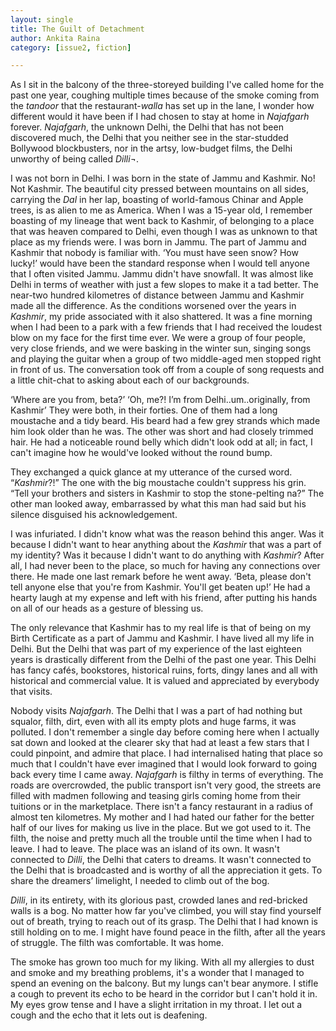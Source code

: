 ```yaml
---
layout: single
title: The Guilt of Detachment
author: Ankita Raina
category: [issue2, fiction]

---
```


As I sit in the balcony of the three-storeyed building I've called home for the past one year, coughing multiple times because of the smoke coming from the _tandoor_ that the restaurant-_walla_ has set up in the lane, I wonder how different would it have been if I had chosen to stay at home in _Najafgarh_ forever. _Najafgarh_, the unknown Delhi, the Delhi that has not been discovered much, the Delhi that you neither see in the star-studded Bollywood blockbusters, nor in the artsy, low-budget films, the Delhi unworthy of being called _Dilli¬_. 

I was not born in Delhi. I was born in the state of Jammu and Kashmir. No! Not Kashmir. The beautiful city pressed between mountains on all sides, carrying the _Dal_ in her lap, boasting of world-famous Chinar and Apple trees, is as alien to me as America. When I was a 15-year old, I remember boasting of my lineage that went back to Kashmir, of belonging to a place that was heaven compared to Delhi, even though I was as unknown to that place as my friends were. I was born in Jammu. The part of Jammu and Kashmir that nobody is familiar with. ‘You must have seen snow? How lucky!’ would have been the standard response when I would tell anyone that I often visited Jammu. Jammu didn't have snowfall. It was almost like Delhi in terms of weather with just a few slopes to make it a tad better. The near-two hundred kilometres of distance between Jammu and Kashmir made all the difference. As the conditions worsened over the years in _Kashmir_, my pride associated with it also shattered. It was a fine morning when I had been to a park with a few friends that I had received the loudest blow on my face for the first time ever. We were a group of four people, very close friends, and we were basking in the winter sun, singing songs and playing the guitar when a group of two middle-aged men stopped right in front of us. The conversation took off from a couple of song requests and a little chit-chat to asking about each of our backgrounds. 

‘Where are you from, beta?’ ‘Oh, me?! I’m from Delhi..um..originally, from Kashmir’ They were both, in their forties. One of them had a long moustache and a tidy beard. His beard had a few grey strands which made him look older than he was. The other was short and had closely trimmed hair. He had a noticeable round belly which didn't look odd at all; in fact, I can't imagine how he would've looked without the round bump. 

They exchanged a quick glance at my utterance of the cursed word. “_Kashmir_?!” The one with the big moustache couldn't suppress his grin. “Tell your brothers and sisters in Kashmir to stop the stone-pelting na?” The other man looked away, embarrassed by what this man had said but his silence disguised his acknowledgement. 

I was infuriated. I didn't know what was the reason behind this anger. Was it because I didn't want to hear anything about the _Kashmir_ that was a part of my identity? Was it because I didn't want to do anything with _Kashmir_? After all, I had never been to the place, so much for having any connections over there. He made one last remark before he went away. ‘Beta, please don't tell anyone else that you're from Kashmir. You'll get beaten up!’ He had a hearty laugh at my expense and left with his friend, after putting his hands on all of our heads as a gesture of blessing us. 

The only relevance that Kashmir has to my real life is that of being on my Birth Certificate as a part of Jammu and Kashmir. I have lived all my life in Delhi. But the Delhi that was part of my experience of the last eighteen years is drastically different from the Delhi of the past one year. This Delhi has fancy cafés, bookstores, historical ruins, forts, dingy lanes and all with historical and commercial value. It is valued and appreciated by everybody that visits. 

Nobody visits _Najafgarh_. The Delhi that I was a part of had nothing but squalor, filth, dirt, even with all its empty plots and huge farms, it was polluted. I don't remember a single day before coming here when I actually sat down and looked at the clearer sky that had at least a few stars that I could pinpoint, and admire that place. I had internalised hating that place so much that I couldn't have ever imagined that I would look forward to going back every time I came away. _Najafgarh_ is filthy in terms of everything. The roads are overcrowded, the public transport isn't very good, the streets are filled with madmen following and teasing girls coming home from their tuitions or in the marketplace. There isn't a fancy restaurant in a radius of almost ten kilometres. My mother and I had hated our father for the better half of our lives for making us live in the place. But we got used to it. The filth, the noise and pretty much all the trouble until the time when I had to leave. I had to leave. The place was an island of its own. It wasn't connected to _Dilli_, the Delhi that caters to dreams. It wasn't connected to the Delhi that is broadcasted and is worthy of all the appreciation it gets. To share the dreamers’ limelight, I needed to climb out of the bog. 

_Dilli_, in its entirety, with its glorious past, crowded lanes and red-bricked walls is a bog. No matter how far you've climbed, you will stay find yourself out of breath, trying to reach out of its grasp. The Delhi that I had known is still holding on to me. I might have found peace in the filth, after all the years of struggle. The filth was comfortable. It was home. 

The smoke has grown too much for my liking. With all my allergies to dust and smoke and my breathing problems, it's a wonder that I managed to spend an evening on the balcony. But my lungs can't bear anymore. I stifle a cough to prevent its echo to be heard in the corridor but I can't hold it in. My eyes grow tense and I have a slight irritation in my throat. I let out a cough and the echo that it lets out is deafening.



